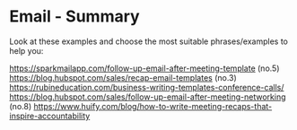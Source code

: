 # Email - Summary

Look at these examples and choose the most suitable phrases/examples to help you:


https://sparkmailapp.com/follow-up-email-after-meeting-template (no.5)
https://blog.hubspot.com/sales/recap-email-templates (no.3)
https://rubineducation.com/business-writing-templates-conference-calls/
https://blog.hubspot.com/sales/follow-up-email-after-meeting-networking (no.8)
https://www.huify.com/blog/how-to-write-meeting-recaps-that-inspire-accountability

